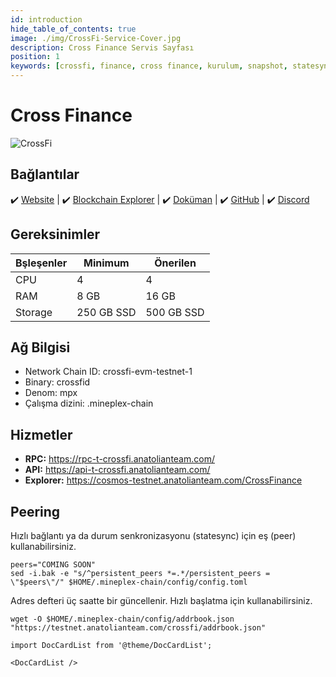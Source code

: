 ```yaml
---
id: introduction
hide_table_of_contents: true
image: ./img/CrossFi-Service-Cover.jpg
description: Cross Finance Servis Sayfası
position: 1
keywords: [crossfi, finance, cross finance, kurulum, snapshot, statesync, güncelleme]
---
```

# Cross Finance

![CrossFi](./img/CrossFi-Service.jpg)

## Bağlantılar
 ✔️ [Website](https://crossfi.org/) |
 ✔️ [Blockchain Explorer](https://test.xfiscan.com/validators) |
 ✔️ [Doküman](https://docs.crossfi.org) |
 ✔️ [GitHub](https://github.com/crossfichain) |
 ✔️ [Discord](https://discord.gg/crossfi)

## Gereksinimler

| Bşleşenler | Minimum | **Önerilen** |
| ------------ | ------------ | ------------ |
| CPU |	4 | 4 |
| RAM	| 8 GB | 16 GB |
| Storage	| 250 GB SSD | 500 GB SSD | 

## Ağ Bilgisi 

* Network Chain ID: crossfi-evm-testnet-1
* Binary: crossfid
* Denom: mpx
* Çalışma dizini: .mineplex-chain

## Hizmetler
* **RPC:** https://rpc-t-crossfi.anatolianteam.com/ 
* **API:** https://api-t-crossfi.anatolianteam.com/
* **Explorer:** https://cosmos-testnet.anatolianteam.com/CrossFinance

## Peering
Hızlı bağlantı ya da durum senkronizasyonu (statesync) için eş (peer) kullanabilirsiniz.
```shell
peers="COMING SOON"
sed -i.bak -e "s/^persistent_peers *=.*/persistent_peers = \"$peers\"/" $HOME/.mineplex-chain/config/config.toml
```
Adres defteri üç saatte bir güncellenir. Hızlı başlatma için kullanabilirsiniz.
```shell
wget -O $HOME/.mineplex-chain/config/addrbook.json "https://testnet.anatolianteam.com/crossfi/addrbook.json"
```

```mdx-code-block
import DocCardList from '@theme/DocCardList';

<DocCardList />
```
